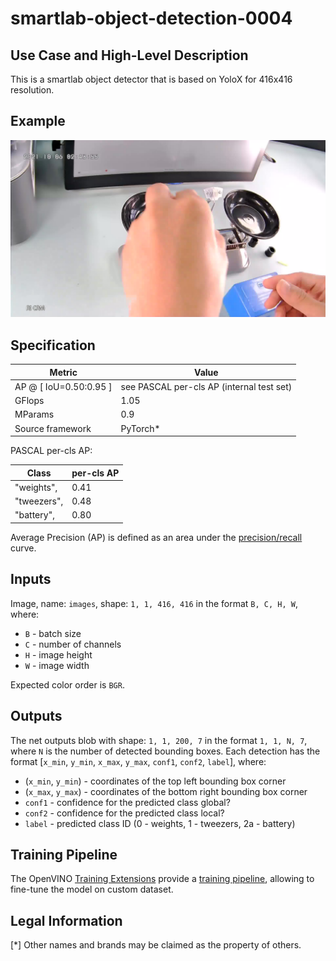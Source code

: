 # smartlab-object-detection-0004

## Use Case and High-Level Description

This is a smartlab object detector that is based on YoloX for 416x416 resolution.

## Example

![](./assets/frame0001.jpg)

## Specification


| Metric                          | Value                                     |
|---------------------------------|-------------------------------------------|
| AP @ [ IoU=0.50:0.95 ]          | see PASCAL per-cls AP (internal test set) |
| GFlops                          | 1.05                                      |
| MParams                         | 0.9                                       |
| Source framework                | PyTorch\*                                 |

PASCAL per-cls AP:

|    Class     |       per-cls AP         |
|--------------|--------------------------|
|  "weights",  |    0.41                  |
|  "tweezers", |    0.48                  |
|  "battery",  |    0.80                  |

Average Precision (AP) is defined as an area under
the [precision/recall](https://en.wikipedia.org/wiki/Precision_and_recall)
curve.

## Inputs

Image, name: `images`, shape: `1, 1, 416, 416` in the format `B, C, H, W`, where:

- `B` - batch size
- `C` - number of channels
- `H` - image height
- `W` - image width

Expected color order is `BGR`.

## Outputs

The net outputs blob with shape: `1, 1, 200, 7` in the format `1, 1, N, 7`, where `N` is the number of detected
bounding boxes. Each detection has the format [`x_min`, `y_min`, `x_max`, `y_max`, `conf1`, `conf2`, `label`], where:

- (`x_min`, `y_min`) - coordinates of the top left bounding box corner
- (`x_max`, `y_max`) - coordinates of the bottom right bounding box corner
- `conf1` - confidence for the predicted class global?
- `conf2` - confidence for the predicted class local?
- `label` - predicted class ID (0 - weights, 1 - tweezers, 2a - battery)

## Training Pipeline

The OpenVINO [Training Extensions](https://github.com/openvinotoolkit/training_extensions/blob/develop/README.md) provide a [training pipeline](https://github.com/openvinotoolkit/training_extensions/blob/develop/models/object_detection/model_templates/person-vehicle-bike-detection/readme.md), allowing to fine-tune the model on custom dataset.

## Legal Information

[*] Other names and brands may be claimed as the property of others.

